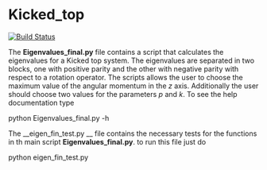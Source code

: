 # Kicked_top
[![Build Status](https://travis-ci.org/marioperezj/Kicked_top.svg?branch=master)](https://travis-ci.org/marioperezj/Kicked_top)

The **Eigenvalues_final.py** file contains a script that calculates the eigenvalues for a Kicked top system. The eigenvalues are separated in two blocks, one with positive parity and the other with negative parity with respect to a rotation operator. The scripts allows the user to choose the maximum value of the angular momentum in the _z_ axis. Additionally the user should choose two values for the parameters _p_ and _k_. To see the help documentation type

python Eigenvalues_final.py -h

The __eigen_fin_test.py __ file contains the necessary tests for the functions in th main script **Eigenvalues_final.py**.
to run this file just do 

python eigen_fin_test.py
